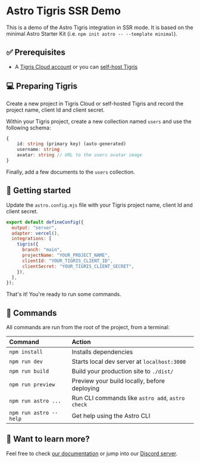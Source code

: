 # Astro Tigris SSR Demo

This is a demo of the Astro Tigris integration in SSR mode. It is based on the minimal Astro Starter Kit (i.e. `npm init astro -- --template minimal`).

## ✅ Prerequisites

- A [Tigris Cloud account](https://console.preview.tigrisdata.cloud/signup) or you can [self-host Tigris](https://www.tigrisdata.com/docs/concepts/platform/self-host/)

## 💻 Preparing Tigris

Create a new project in Tigris Cloud or self-hosted Tigris and record the project name, client Id and client secret.

Within your Tigris project, create a new collection named `users` and use the following schema:

```ts
{
    id: string (primary key) (auto-generated)
    username: string
    avatar: string // URL to the users avatar image
}
```

Finally, add a few documents to the `users` collection.

## 🚀 Getting started

Update the `astro.config.mjs` file with your Tigris project name, client Id and client secret.

```js
export default defineConfig({
  output: "server",
  adapter: vercel(),
  integrations: [
    tigris({
      branch: "main",
      projectName: "YOUR_PROJECT_NAME",
      clientId: "YOUR_TIGRIS_CLIENT_ID",
      clientSecret: "YOUR_TIGRIS_CLIENT_SECRET",
    }),
  ],
});
```

That's it! You're ready to run some commands.

## 🧞 Commands

All commands are run from the root of the project, from a terminal:

| Command                | Action                                           |
| :--------------------- | :----------------------------------------------- |
| `npm install`          | Installs dependencies                            |
| `npm run dev`          | Starts local dev server at `localhost:3000`      |
| `npm run build`        | Build your production site to `./dist/`          |
| `npm run preview`      | Preview your build locally, before deploying     |
| `npm run astro ...`    | Run CLI commands like `astro add`, `astro check` |
| `npm run astro --help` | Get help using the Astro CLI                     |

## 👀 Want to learn more?

Feel free to check [our documentation](https://www.tigrisdata.com/docs/) or jump into our [Discord server](https://tigris.dev/discord).
